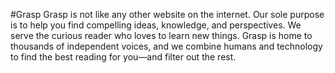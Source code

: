 #Grasp
Grasp is not like any other website on the internet. Our sole purpose is to help you find compelling ideas, knowledge, and perspectives. 
We serve  the curious reader who loves to learn new things. 
Grasp is home to thousands of independent voices, and we combine humans and technology to find the best reading for you—and filter out the rest.
    